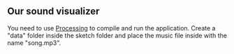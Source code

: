 ## Our sound visualizer

You need to use [Processing](https://processing.org/download/) to compile and run the application. 
Create a "data" folder inside the sketch folder and place the music file inside with the name "song.mp3".